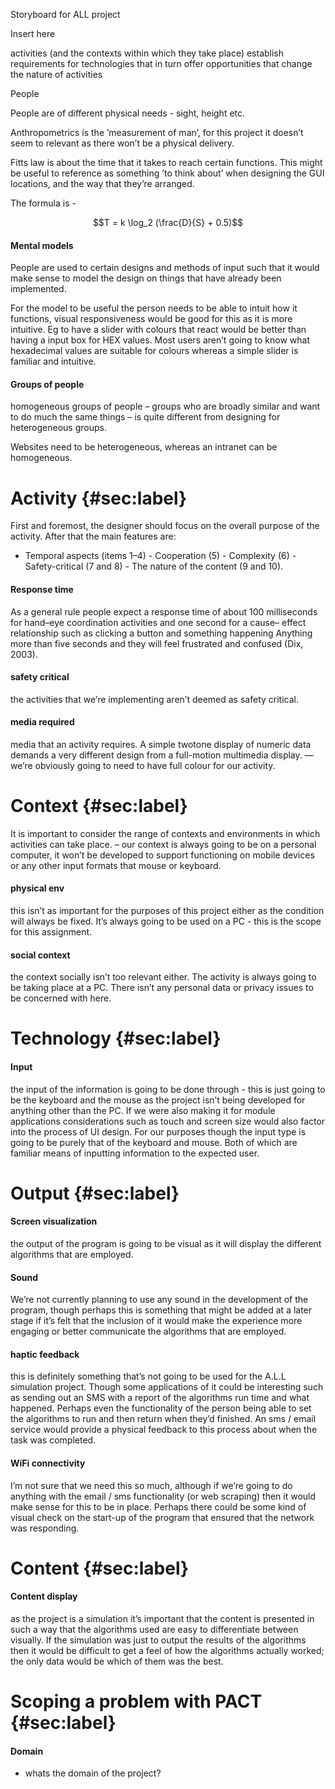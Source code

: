 Storyboard for ALL project

Insert here

activities (and the contexts within which they take place) establish
requirements for technologies that in turn offer opportunities that
change the nature of activities

People

People are of different physical needs - sight, height etc.

Anthropometrics is the ’measurement of man’, for this project it doesn’t
seem to relevant as there won’t be a physical delivery.

Fitts law is about the time that it takes to reach certain functions.
This might be useful to reference as something ’to think about’ when
designing the GUI locations, and the way that they’re arranged.

The formula is -

$$T = k \log_2 (\frac{D}{S} + 0.5)$$

#### Mental models

People are used to certain designs and methods of input such that it
would make sense to model the design on things that have already been
implemented.

For the model to be useful the person needs to be able to intuit how it
functions, visual responsiveness would be good for this as it is more
intuitive. Eg to have a slider with colours that react would be better
than having a input box for HEX values. Most users aren’t going to know
what hexadecimal values are suitable for colours whereas a simple slider
is familiar and intuitive.

#### Groups of people

homogeneous groups of people – groups who are broadly similar and want
to do much the same things – is quite different from designing for
heterogeneous groups.

Websites need to be heterogeneous, whereas an intranet can be
homogeneous.

Activity {#sec:label}
========

First and foremost, the designer should focus on the overall purpose of
the activity. After that the main features are:

- Temporal aspects (items 1–4) - Cooperation (5) - Complexity (6) -
Safety-critical (7 and 8) - The nature of the content (9 and 10).

#### Response time

As a general rule people expect a response time of about 100
milliseconds for hand–eye coordination activities and one second for a
cause– effect relationship such as clicking a button and something
happening Anything more than five seconds and they will feel frustrated
and confused (Dix, 2003).

#### safety critical

the activities that we’re implementing aren’t deemed as safety critical.

#### media required

media that an activity requires. A simple twotone display of numeric
data demands a very different design from a full-motion multimedia
display. — we’re obviously going to need to have full colour for our
activity.

Context {#sec:label}
=======

It is important to consider the range of contexts and environments in
which activities can take place. – our context is always going to be on
a personal computer, it won’t be developed to support functioning on
mobile devices or any other input formats that mouse or keyboard.

#### physical env

this isn’t as important for the purposes of this project either as the
condition will always be fixed. It’s always going to be used on a PC -
this is the scope for this assignment.

#### social context

the context socially isn’t too relevant either. The activity is always
going to be taking place at a PC. There isn’t any personal data or
privacy issues to be concerned with here.

Technology {#sec:label}
==========

#### Input

the input of the information is going to be done through - this is just
going to be the keyboard and the mouse as the project isn’t being
developed for anything other than the PC. If we were also making it for
module applications considerations such as touch and screen size would
also factor into the process of UI design. For our purposes though the
input type is going to be purely that of the keyboard and mouse. Both of
which are familiar means of inputting information to the expected user.

Output  {#sec:label}
=======

#### Screen visualization

the output of the program is going to be visual as it will display the
different algorithms that are employed.

#### Sound

We’re not currently planning to use any sound in the development of the
program, though perhaps this is something that might be added at a later
stage if it’s felt that the inclusion of it would make the experience
more engaging or better communicate the algorithms that are employed.

#### haptic feedback

this is definitely something that’s not going to be used for the A.L.L
simulation project. Though some applications of it could be interesting
such as sending out an SMS with a report of the algorithms run time and
what happened. Perhaps even the functionality of the person being able
to set the algorithms to run and then return when they’d finished. An
sms / email service would provide a physical feedback to this process
about when the task was completed.

#### WiFi connectivity

I’m not sure that we need this so much, although if we’re going to do
anything with the email / sms functionality (or web scraping) then it
would make sense for this to be in place. Perhaps there could be some
kind of visual check on the start-up of the program that ensured that
the network was responding.

Content {#sec:label}
=======

#### Content display

as the project is a simulation it’s important that the content is
presented in such a way that the algorithms used are easy to
differentiate between visually. If the simulation was just to output the
results of the algorithms then it would be difficult to get a feel of
how the algorithms actually worked; the only data would be which of them
was the best.

Scoping a problem with PACT {#sec:label}
===========================

#### Domain

- whats the domain of the project?
